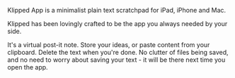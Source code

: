 Klipped App is a minimalist plain text scratchpad for iPad, iPhone and Mac.

Klipped has been lovingly crafted to be the app you always needed by your side.

It's a virtual post-it note. Store your ideas, or paste content from your clipboard. Delete the text when you're done. No clutter of files being saved, and no need to worry about saving your text - it will be there next time you open the app.
